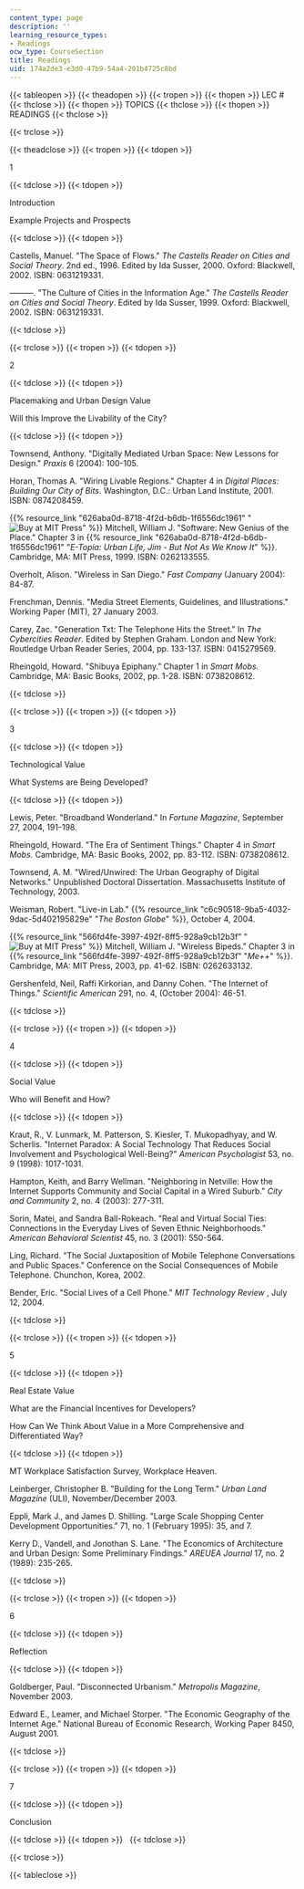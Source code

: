 ```yaml
---
content_type: page
description: ''
learning_resource_types:
- Readings
ocw_type: CourseSection
title: Readings
uid: 174a2de3-e3d0-47b9-54a4-201b4725c8bd
---
```


{{< tableopen >}}
{{< theadopen >}}
{{< tropen >}}
{{< thopen >}}
LEC #
{{< thclose >}}
{{< thopen >}}
TOPICS
{{< thclose >}}
{{< thopen >}}
READINGS
{{< thclose >}}

{{< trclose >}}

{{< theadclose >}}
{{< tropen >}}
{{< tdopen >}}


1


{{< tdclose >}}
{{< tdopen >}}


Introduction

Example Projects and Prospects


{{< tdclose >}}
{{< tdopen >}}


Castells, Manuel. "The Space of Flows." _The Castells Reader on Cities and Social Theory_. 2nd ed., 1996. Edited by Ida Susser, 2000. Oxford: Blackwell, 2002. ISBN: 0631219331.

———. "The Culture of Cities in the Information Age." _The Castells Reader on Cities and Social Theory_. Edited by Ida Susser, 1999. Oxford: Blackwell, 2002. ISBN: 0631219331.


{{< tdclose >}}

{{< trclose >}}
{{< tropen >}}
{{< tdopen >}}


2


{{< tdclose >}}
{{< tdopen >}}


Placemaking and Urban Design Value

Will this Improve the Livability of the City?


{{< tdclose >}}
{{< tdopen >}}


Townsend, Anthony. "Digitally Mediated Urban Space: New Lessons for Design." _Praxis_ 6 (2004): 100-105.

Horan, Thomas A. "Wiring Livable Regions." Chapter 4 in _Digital Places: Building Our City of Bits_. Washington, D.C.: Urban Land Institute, 2001. ISBN: 0874208459.

{{% resource_link "626aba0d-8718-4f2d-b6db-1f6556dc1961" "![Buy at MIT Press](/images/mp_logo.gif)" %}} Mitchell, William J. "Software: New Genius of the Place." Chapter 3 in {{% resource_link "626aba0d-8718-4f2d-b6db-1f6556dc1961" "_E-Topia: Urban Life, Jim - But Not As We Know It_" %}}. Cambridge, MA: MIT Press, 1999. ISBN: 0262133555.

Overholt, Alison. "Wireless in San Diego." _Fast Company_ (January 2004): 84-87.

Frenchman, Dennis. "Media Street Elements, Guidelines, and Illustrations." Working Paper (MIT), 27 January 2003.

Carey, Zac. "Generation Txt: The Telephone Hits the Street." In _The Cybercities Reader_. Edited by Stephen Graham. London and New York: Routledge Urban Reader Series, 2004, pp. 133-137. ISBN: 0415279569.

Rheingold, Howard. "Shibuya Epiphany." Chapter 1 in _Smart Mobs._ Cambridge, MA: Basic Books, 2002, pp. 1-28. ISBN: 0738208612.


{{< tdclose >}}

{{< trclose >}}
{{< tropen >}}
{{< tdopen >}}


3


{{< tdclose >}}
{{< tdopen >}}


Technological Value

What Systems are Being Developed?


{{< tdclose >}}
{{< tdopen >}}


Lewis, Peter. "Broadband Wonderland." In _Fortune Magazine_, September 27, 2004, 191-198.

Rheingold, Howard. "The Era of Sentiment Things." Chapter 4 in _Smart Mobs._ Cambridge, MA: Basic Books, 2002, pp. 83-112. ISBN: 0738208612.

Townsend, A. M. "Wired/Unwired: The Urban Geography of Digital Networks." Unpublished Doctoral Dissertation. Massachusetts Institute of Technology, 2003.

Weisman, Robert. "Live-in Lab." {{% resource_link "c6c90518-9ba5-4032-9dac-5d402195829e" "_The Boston Globe_" %}}, October 4, 2004.

{{% resource_link "566fd4fe-3997-492f-8ff5-928a9cb12b3f" "![Buy at MIT Press](/images/mp_logo.gif)" %}} Mitchell, William J. "Wireless Bipeds." Chapter 3 in {{% resource_link "566fd4fe-3997-492f-8ff5-928a9cb12b3f" "_Me++_" %}}. Cambridge, MA: MIT Press, 2003, pp. 41-62. ISBN: 0262633132.

Gershenfeld, Neil, Raffi Kirkorian, and Danny Cohen. "The Internet of Things." _Scientific American_ 291, no. 4, (October 2004): 46-51.


{{< tdclose >}}

{{< trclose >}}
{{< tropen >}}
{{< tdopen >}}


4


{{< tdclose >}}
{{< tdopen >}}


Social Value

Who will Benefit and How?


{{< tdclose >}}
{{< tdopen >}}


Kraut, R., V. Lunmark, M. Patterson, S. Kiesler, T. Mukopadhyay, and W. Scherlis. "Internet Paradox: A Social Technology That Reduces Social Involvement and Psychological Well-Being?" _American Psychologist_ 53, no. 9 (1998): 1017-1031.

Hampton, Keith, and Barry Wellman. "Neighboring in Netville: How the Internet Supports Community and Social Capital in a Wired Suburb." _City and Community_ 2, no. 4 (2003): 277-311.

Sorin, Matei, and Sandra Ball-Rokeach. "Real and Virtual Social Ties: Connections in the Everyday Lives of Seven Ethnic Neighborhoods." _American Behavioral Scientist_ 45, no. 3 (2001): 550-564.

Ling, Richard. "The Social Juxtaposition of Mobile Telephone Conversations and Public Spaces." Conference on the Social Consequences of Mobile Telephone. Chunchon, Korea, 2002.

Bender, Eric. "Social Lives of a Cell Phone." _MIT Technology Review_ , July 12, 2004.


{{< tdclose >}}

{{< trclose >}}
{{< tropen >}}
{{< tdopen >}}


5


{{< tdclose >}}
{{< tdopen >}}


Real Estate Value

What are the Financial Incentives for Developers?

How Can We Think About Value in a More Comprehensive and Differentiated Way?


{{< tdclose >}}
{{< tdopen >}}


MT Workplace Satisfaction Survey, Workplace Heaven.

Leinberger, Christopher B. "Building for the Long Term." _Urban Land Magazine_ (ULI), November/December 2003.

Eppli, Mark J., and James D. Shilling. "Large Scale Shopping Center Development Opportunities." 71, no. 1 (February 1995): 35, and 7.

Kerry D., Vandell, and Jonothan S. Lane. "The Economics of Architecture and Urban Design: Some Preliminary Findings." _AREUEA Journal_ 17, no. 2 (1989): 235-265.


{{< tdclose >}}

{{< trclose >}}
{{< tropen >}}
{{< tdopen >}}


6


{{< tdclose >}}
{{< tdopen >}}


Reflection


{{< tdclose >}}
{{< tdopen >}}


Goldberger, Paul. "Disconnected Urbanism." _Metropolis Magazine_, November 2003.

Edward E., Leamer, and Michael Storper. "The Economic Geography of the Internet Age." National Bureau of Economic Research, Working Paper 8450, August 2001.


{{< tdclose >}}

{{< trclose >}}
{{< tropen >}}
{{< tdopen >}}


7


{{< tdclose >}}
{{< tdopen >}}


Conclusion


{{< tdclose >}}
{{< tdopen >}}
 
{{< tdclose >}}

{{< trclose >}}

{{< tableclose >}}